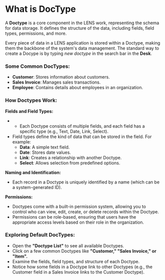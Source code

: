 # What is DocType

A **Doctype** is a core component in the LENS work, representing the schema for data storage. It defines the structure of the data, including fields, field types, permissions, and more.

Every piece of data in a LENS application is stored within a Doctype, making them the backbone of the system's data management. The standard way to create a Docype is by typing _new doctype_ in the search bar in the **Desk**.

### Some Common DocTypes:

-   **Customer**: Stores information about customers.
-   **Sales Invoice**: Manages sales transactions.
-   **Employee**: Contains details about employees in an organization.

### How Doctypes Work:

**Fields and Field Types:**

-   -   Each Doctype consists of multiple fields, and each field has a specific type (e.g., Text, Date, Link, Select).
-   Field types define the kind of data that can be stored in the field. For example:
    -   **Data**: A simple text field.
    -   **Date**: Stores date values.
    -   **Link**: Creates a relationship with another Doctype.
    -   **Select**: Allows selection from predefined options.

**Naming and Identification:**

-   Each record in a Doctype is uniquely identified by a name (which can be a system-generated ID).

**Permissions:**

-   Doctypes come with a built-in permission system, allowing you to control who can view, edit, create, or delete records within the Doctype.
-   Permissions can be role-based, ensuring that users have the appropriate access levels based on their role in the organization.

### Exploring Default DocTypes:

 - Open the **"Doctype List"** to see all available Doctypes.
 -  Click on a few common Doctypes like **"Customer," "Sales Invoice," or "Item".**
-   Examine the fields, field types, and structure of each Doctype.
- Notice how some fields in a Doctype link to other Doctypes (e.g., the Customer field in a Sales Invoice links to the Customer Doctype).
<!--stackedit_data:
eyJoaXN0b3J5IjpbNjQwMTc5MzMxLC0xOTAxODAxMTAxLDIwOD
UyMjAwMSwxOTQ4NzQwNTYsLTE3MDAxNTg5OTYsMTMyMzY5MzE0
LDE3MDQ1NzkyNCwyMTcwOTM4MTBdfQ==
-->